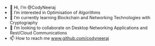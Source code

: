 - 👋 Hi, I’m @CodyNeeraj
- 👀 I’m interested in Optimisation of Algorithms
- 🌱 I’m currently learning Blockchain and Networking Technologies with Cryptography
- 💞️ I’m looking to collaborate on Desktop Networking Applications and Rest/Cloud Communications
- 📫 How to reach me www.github.com/codyneeraj

<!---
CodyNeeraj/CodyNeeraj is a ✨ special ✨ repository because its `README.md` (this file) appears on your GitHub profile.
You can click the Preview link to take a look at your changes.
--->
